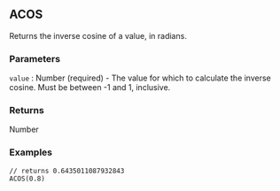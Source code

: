 ## ACOS

Returns the inverse cosine of a value, in radians.

### Parameters
`value` : Number (required) - The value for which to calculate the inverse cosine. Must be between -1 and 1, inclusive.

### Returns
Number

### Examples
```
// returns 0.6435011087932843
ACOS(0.8)
```